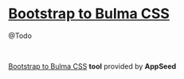 # [Bootstrap to Bulma CSS](https://appseed.us/developer-tools/bootstrap-to-bulma-css)

@Todo

<br />

[Bootstrap to Bulma CSS](https://appseed.us/developer-tools/bootstrap-to-bulma-css) **tool** provided by **AppSeed**
